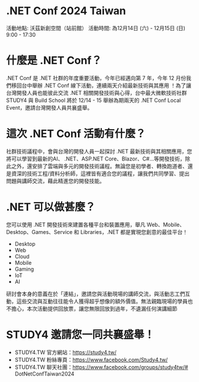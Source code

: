 # .NET Conf 2024 Taiwan

活動地點: 沃茲新創空間（站前館）
活動時間: 為12月14日 (六) - 12月15日 (日) 9:00 - 17:30

# 什麼是 .NET Conf？

.NET Conf 是 .NET 社群的年度重要活動，今年已經邁向第 7 年，今年 12 月份我們移回台中舉辦 .NET Conf 線下活動，連續兩天介紹最新技術與其應用 ！為了讓台灣開發人員也能彼此交流 .NET 相關開發技術與心得，台中最大微軟技術社群 STUDY4 與 Build School 將於 12/14 - 15 舉辦為期兩天的 .NET Conf Local Event，邀請台灣開發人員共襄盛舉。

# 這次 .NET Conf 活動有什麼？

社群技術議程中，會與台灣的開發人員一起探討 .NET 最新技術與其相關應用，您將可以學習到最新的AI、 .NET、ASP.NET Core、Blazor、C#...等開發技術，除此之外，還安排了雲端與多元的開發技術議程。無論您是初學者、轉換跑道者、還是資深的技術工程/資料分析師，這裡皆有適合您的議程，讓我們共同學習、提出問題與講師交流，藉此精進您的開發技能。

# .NET 可以做甚麼？

您可以使用 .NET 開發技術來建置各種平台和裝置應用，舉凡 Web、Mobile、Desktop、Games、Service 和 Libraries，.NET 都是實現您創意的最佳平台！
 - Desktop
 - Web
 - Cloud
 - Mobile
 - Gaming
 - IoT
 - AI

研討會本身的意義在於「連結」，邀請您與活動現場的講師交流，與活動志工們互動，這些交流與互動往往能令人獲得超乎想像的額外價值。無法親臨現場的學員也不擔心，本次活動提供回放票，讓您無限回放到過年，不遺漏任何演講細節

# STUDY4 邀請您一同共襄盛舉！

- STUDY4.TW 官方網站：https://study4.tw/
- STUDY4.TW 粉絲專頁：https://www.facebook.com/Study4.tw/
- STUDY4.TW 聊天社團：https://www.facebook.com/groups/study4tw/# DotNetConfTaiwan2024
